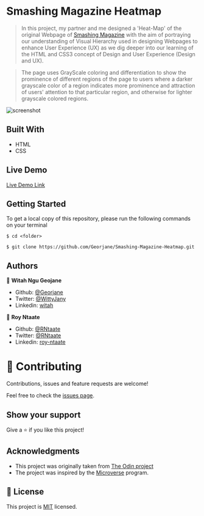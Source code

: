 # Smashing Magazine Heatmap

> In this project, my partner and me designed a 'Heat-Map' of the original Webpage of [Smashing Magazine](https://www.smashingmagazine.com/) with the aim of portraying our understanding of Visual Hierarchy used in designing Webpages to enhance User Experience (UX) as we dig deeper into our learning of the HTML and CSS3 concept of Design and User Experience (Design and UX).

>The page uses GrayScale coloring and differentiation to show the prominence of different regions of the page to users where a darker grayscale color of a region indicates more prominence and attraction of users' attention to that particular region, and otherwise for lighter grayscale colored regions.

![screenshot](./images/screenshot.jpg)



## Built With
- HTML
- CSS

## Live Demo

[Live Demo Link](https://rawcdn.githack.com/RNtaate/roy-apple-page-project/a9efc12cfbb87b3c7ac9b39be3693978bdd77bb0/index.html)


## Getting Started
To get a local copy of this repository, please run the following commands on your terminal

```
$ cd <folder>
```

```
$ git clone https://github.com/Georjane/Smashing-Magazine-Heatmap.git
```

## Authors

👤 **Witah Ngu Geojane**

- Github: [@Georjane](https://github.com/Georjane)
- Twitter: [@WittyJany](https://twitter.com/WittyJany)
- Linkedin: [witah](https://www.linkedin.com/in/witah-georjane-74b8bb184)

👤 **Roy Ntaate**

- Github: [@RNtaate](https://github.com/RNtaate)
- Twitter: [@RNtaate](https://twitter.com/RNtaate)
- Linkedin: [roy-ntaate](https://linkedin.com/in/roy-ntaate)


# 🤝 Contributing

Contributions, issues and feature requests are welcome!

Feel free to check the [issues page](https://github.com/Georjane/Smashing-Magazine-Heatmap/issues).

## Show your support

Give a ⭐️ if you like this project!

## Acknowledgments

- This project was originally taken from [The Odin project](https://www.theodinproject.com/courses/html5-and-css3/lessons/building-with-backgrounds-and-gradients)
- The project was inspired by the [Microverse](https://www.microverse.org/) program.

## 📝 License

This project is [MIT](lic.url) licensed.

